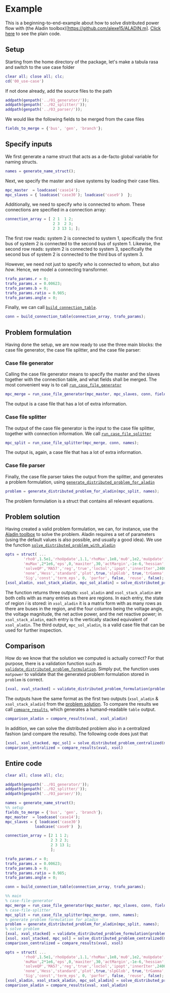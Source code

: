 # Example
This is a beginning-to-end-example about how to solve distributed power flow with (the Aladin toolbox)[https://github.com/alexe15/ALADIN.m].
[Click here](#entire-code) to see the plain code.

## Setup
Starting from the home directory of the package, let's make a tabula rasa and switch to the use case folder

```matlab
clear all; close all; clc;
cd('00_use-case')
```

If not done already, add the source files to the path

```matlab
addpath(genpath('../01_generator/'));
addpath(genpath('../02_splitter/'));
addpath(genpath('../03_parser/'));
```

We would like the following fields to be merged from the case files

```matlab
fields_to_merge = {'bus', 'gen', 'branch'};
```

## Specify inputs

We first generate a name struct that acts as a de-facto global variable for naming structs.

```matlab
names = generate_name_struct();
```

Next, we specify the master and slave systems by loading their case files.

```matlab
mpc_master  = loadcase('case14');
mpc_slaves = { loadcase('case30'); loadcase('case9')  };
```

Additionally, we need to specify *who* is connected to *whom*.
These connections are specified in a connection array:

```matlab
connection_array = [ 2 1  1 2;
                     2 3  2 3; 
                     2 3 13 1; ];
```

The first row reads: system 2 is connected to system 1, specifically the first bus of system 2 is connected to the second bus of system 1.
Likewise, the second row reads: system 2 is connected to system 3, specifically the second bus of system 2 is connected to the third bus of system 3.

However, we need not just to specify *who* is connected to *whom*, but also *how*.
Hence, we model a connecting transformer.

```matlab
trafo_params.r = 0;
trafo_params.x = 0.00623;
trafo_params.b = 0;
trafo_params.ratio = 0.985;
trafo_params.angle = 0;
```

Finally, we can call [`build_connection_table`](mfiles/01_generator/build_connection_table.md).

```matlab
conn = build_connection_table(connection_array, trafo_params);
```

## Problem formulation
Having done the setup, we are now ready to use the three main blocks: the case file generator, the case file splitter, and the case file parser:


### Case file generator
Calling the case file generator means to specify the master and the slaves together with the connection table, and what fields shall be merged.
The most convenient way is to call [`run_case_file_generator`](mfiles/01_generator/run_case_file_generator.md)

```matlab
mpc_merge = run_case_file_generator(mpc_master, mpc_slaves, conn, fields_to_merge, names);
```

The output is a case file that has a lot of extra information.

### Case file splitter

The output of the case file generator is the input to the case file splitter, together with connection information.
We call [`run_case_file_splitter`](mfiles/02_splitter/run_case_file_splitter.md)

```matlab
mpc_split = run_case_file_splitter(mpc_merge, conn, names);
```

The output is, again, a case file that has a lot of extra information.

### Case file parser

Finally, the case file parser takes the output from the splitter, and generates a problem formulation, using [`generate_distributed_problem_for_aladin`](mfiles/03_parser/generate_distributed_problem_for_aladin.md)

```matlab
problem = generate_distributed_problem_for_aladin(mpc_split, names);
```

The problem formulation is a struct that contains all relevant equations.

## Problem solution

Having created a valid problem formulation, we can, for instance, use the [Aladin toolbox](https://github.com/alexe15/ALADIN.m) to solve the problem.
Aladin requires a set of parameters (using the default values is also possible, and usually a good idea).
We use the function [`solve_distributed_problem_with_aladin`](mfiles/03_parser/solve_distributed_problem_with_aladin.md)

```matlab
opts = struct( ...
        'rho0',1.5e1,'rhoUpdate',1.1,'rhoMax',1e8,'mu0',1e2,'muUpdate',2,...
        'muMax',2*1e6,'eps',0,'maxiter',30,'actMargin',-1e-6,'hessian','standard',...%-1e-6
        'solveQP','MA57','reg','true','locSol','ipopt','innerIter',2400,'innerAlg', ...
        'none','Hess','standard','plot',true,'slpGlob', true,'trGamma', 1e6, ...
        'Sig','const','term_eps', 0, 'parfor', false, 'reuse', false);
[xsol_aladin, xsol_stack_aladin, mpc_sol_aladin] = solve_distributed_problem_with_aladin(mpc_split, problem, names);
```

The function returns three outputs: `xsol_aladin` and `xsol_stack_aladin` are both cells with as many entries as there are regions.
In each entry, the state of region $i$ is stored: in `xsol_aladin` it is a matrix form with as many rows as there are buses in the region, and the four columns being the voltage angle, the voltage magnitude, the net active power, and the net reactive power; in `xsol_stack_aladin`, each entry is the vertically stacked equivalent of `xsol_aladin`.
The third output, `mpc_sol_aladin`, is a valid case file that can be used for further inspection.

## Comparison

How do we know that the solution we computed is actually correct?
For that purpose, there is a validation function such as [`validate_distributed_problem_formulation`](mfiles/03_parser/validate_distributed_problem_formulation.md).
Simply put, the function uses `matpower` to validate that the generated problem formulation stored in `problem` is correct.

```matlab
[xval, xval_stacked] = validate_distributed_problem_formulation(problem, mpc_split, names);
```

The outputs have the same format as the first two outputs (`xsol_aladin` & `xsol_stack_aladin`) from the [problem solution](#problem-solution).
To compare the results we call [`compare_results`](mfiles/03_parser/compare_results.md), which generates a humand-readable `table` output.

```matlab
comparison_aladin = compare_results(xval, xsol_aladin)
```

In addition, we can solve the distributed problem also in a centralized fashion (and compare the results).
The following code does just that

```matlab
[xsol, xsol_stacked, mpc_sol] = solve_distributed_problem_centralized(mpc_split, problem, names);
comparison_centralized = compare_results(xval, xsol)
```

## Entire code

```matlab
clear all; close all; clc;

addpath(genpath('../01_generator/'));
addpath(genpath('../02_splitter/'));
addpath(genpath('../03_parser/'));

names = generate_name_struct();
%% setup
fields_to_merge = {'bus', 'gen', 'branch'};
mpc_master  = loadcase('case14');
mpc_slaves = { loadcase('case30')
             loadcase('case9')  };

connection_array = [2 1 1 2;
                    2 3 2 3; 
                    2 3 13 1;
                    ];

trafo_params.r = 0;
trafo_params.x = 0.00623;
trafo_params.b = 0;
trafo_params.ratio = 0.985;
trafo_params.angle = 0;

conn = build_connection_table(connection_array, trafo_params);

%% main
% case-file-generator
mpc_merge = run_case_file_generator(mpc_master, mpc_slaves, conn, fields_to_merge, names);
% case-file-splitter
mpc_split = run_case_file_splitter(mpc_merge, conn, names);
% generate problem formulation for aladin
problem = generate_distributed_problem_for_aladin(mpc_split, names);
% solve problem
[xval, xval_stacked] = validate_distributed_problem_formulation(problem, mpc_split, names);
[xsol, xsol_stacked, mpc_sol] = solve_distributed_problem_centralized(mpc_split, problem, names);
comparison_centralized = compare_results(xval, xsol)

opts = struct( ...
        'rho0',1.5e1,'rhoUpdate',1.1,'rhoMax',1e8,'mu0',1e2,'muUpdate',2,...
        'muMax',2*1e6,'eps',0,'maxiter',30,'actMargin',-1e-6,'hessian','standard',...%-1e-6
        'solveQP','MA57','reg','true','locSol','ipopt','innerIter',2400,'innerAlg', ...
        'none','Hess','standard','plot',true,'slpGlob', true,'trGamma', 1e6, ...
        'Sig','const','term_eps', 0, 'parfor', false, 'reuse', false);
[xsol_aladin, xsol_stack_aladin, mpc_sol_aladin] = solve_distributed_problem_with_aladin(mpc_split, problem, names);
comparison_aladin = compare_results(xval, xsol_aladin)
```
